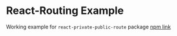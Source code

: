 # React-Routing Example

Working example for `react-private-public-route` package [npm link](https://www.npmjs.com/package/react-private-public-route)

